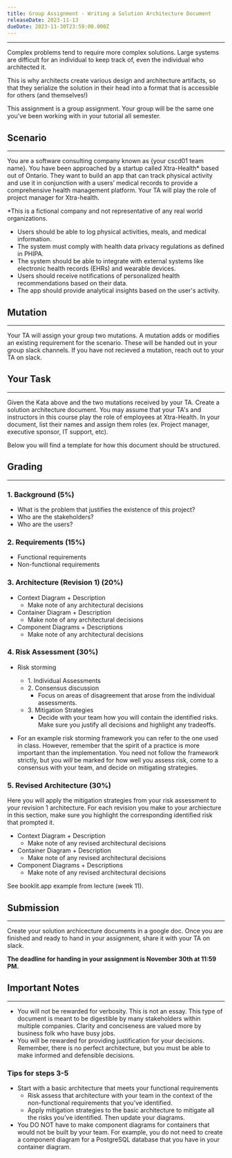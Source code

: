 ```yaml
---
title: Group Assignment - Writing a Solution Architecture Document
releaseDate: 2023-11-13
dueDate: 2023-11-30T23:59:00.000Z
---
```

---
Complex problems tend to require more complex solutions. Large systems are difficult for an individual to keep track of, even the individual who architected it.

This is why architects create various design and architecture artifacts, so that they serialize the solution in their head into a format that is accessible for others (and themselves!)

This assignment is a group assignment. Your group will be the same one you've been working with in your tutorial all semester.

## Scenario
---

You are a software consulting company known as {your cscd01 team name}. You have been approached by a startup called Xtra-Health\* based out of Ontario. They want to build an app that can track physical activity and use it in conjunction with a users’ medical records to provide a comprehensive health management platform. Your TA will play the role of project manager for Xtra-health.

\*This is a fictional company and not representative of any real world organizations.

*   Users should be able to log physical activities, meals, and medical information.
*   The system must comply with health data privacy regulations as defined in PHIPA.
*   The system should be able to integrate with external systems like electronic health records (EHRs) and wearable devices.
*   Users should receive notifications of personalized health recommendations based on their data.
*   The app should provide analytical insights based on the user's activity.

## Mutation
---

Your TA will assign your group two mutations. A mutation adds or modifies an existing requirement for the scenario. These will be handed out in your group slack channels. If you have not recieved a mutation, reach out to your TA on slack.

## Your Task
---

Given the Kata above and the two mutations received by your TA. Create a solution architecture document. You may assume that your TA's and instructors in this course play the role of employees at Xtra-Health. In your document, list their names and assign them roles (ex. Project manager, executive sponsor, IT support, etc).

Below you will find a template for how this document should be structured.

## Grading
---

### 1.  **Background (5%)**
*   What is the problem that justifies the existence of this project?
*   Who are the stakeholders?
*   Who are the users?

### 2.  **Requirements (15%)**
*   Functional requirements
*   Non-functional requirements

### 3.  **Architecture (Revision 1) (20%)**
*   Context Diagram + Description
    *   Make note of any architectural decisions
*   Container Diagram + Description
    *   Make note of any architectural decisions
*   Component Diagrams + Descriptions
    *   Make note of any architectural decisions
### 4.  **Risk Assessment (30%)**
*   Risk storming
    *   1\. Individual Assessments
    *   2\. Consensus discussion
        - Focus on areas of disagreement that arose from the individual assessments.
    *   3\. Mitigation Strategies
        - Decide with your team how you will contain the identified risks. Make sure you justify all decisions and highlight any tradeoffs.

* For an example risk storming framework you can refer to the one used in class. However, remember that the spirit of a practice is more important than the implementation. You need not follow the framework strictly, but you *will* be marked for how well you assess risk, come to a consensus with your team, and decide on mitigating strategies.

### 5.  **Revised Architecture (30%)**
Here you will apply the mitigation strategies from your risk assessment to your revision 1 architecture. For each revision you make to your archiecture in this section, make sure you highlight the corresponding identified risk that prompted it.
*   Context Diagram + Description
    *   Make note of any revised architectural decisions
*   Container Diagram + Description
    *   Make note of any revised architectural decisions
*   Component Diagrams + Descriptions
    *   Make note of any revised architectural decisions

See booklit.app example from lecture (week 11).

## Submission
___
Create your solution archicecture documents in a google doc. Once you are finished and ready to hand in your assignment, share it with your TA on slack.

**The deadline for handing in your assignment is November 30th at 11:59 PM.**

## Important Notes
---
*   You will not be rewarded for verbosity. This is not an essay. This type of document is meant to be digestible by many stakeholders within multiple companies. Clarity and conciseness are valued more by business folk who have busy jobs.
*   You will be rewarded for providing justification for your decisions. Remember, there is no perfect architecture, but you must be able to make informed and defensible decisions.

### Tips for steps 3-5
*   Start with a basic architecture that meets your functional requirements
    *   Risk assess that architecture with your team in the context of the non-functional requirements that you’ve identified.
    *   Apply mitigation strategies to the basic architecture to mitigate all the risks you’ve identified. Then update your diagrams.
*   You DO NOT have to make component diagrams for containers that would not be built by your team. For example, you do not need to create a component diagram for a PostgreSQL database that you have in your container diagram.
